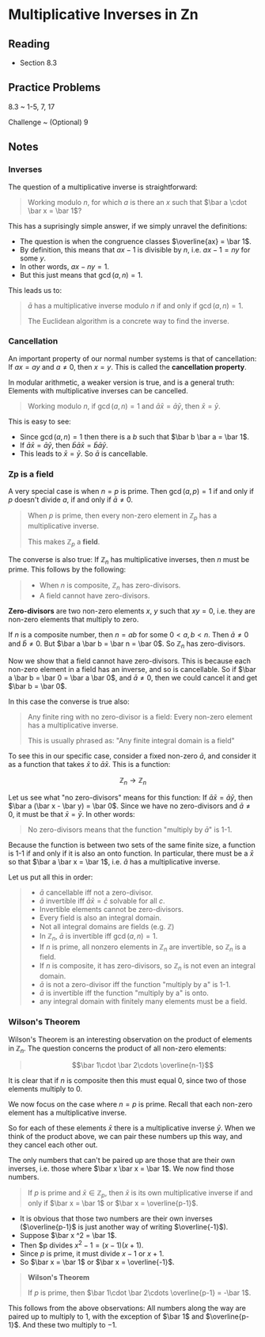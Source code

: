 # Multiplicative Inverses in Zn

## Reading

- Section 8.3

## Practice Problems

8.3
  ~ 1-5, 7, 17

Challenge
  ~ (Optional) 9

## Notes

### Inverses

The question of a multiplicative inverse is straightforward:

> Working modulo $n$, for which $a$ is there an $x$ such that $\bar a \cdot \bar x = \bar 1$?

This has a suprisingly simple answer, if we simply unravel the definitions:

- The question is when the congruence classes $\overline{ax} = \bar 1$.
- By definition, this means that $ax - 1$ is divisible by $n$, i.e. $ax - 1 = ny$ for some $y$.
- In other words, $ax - ny = 1$.
- But this just means that $\gcd(a, n) = 1$.

This leads us to:

> $\bar a$ has a multiplicative inverse modulo $n$ if and only if $\gcd(a,n) = 1$.
>
> The Euclidean algorithm is a concrete way to find the inverse.

### Cancellation

An important property of our normal number systems is that of cancellation: If $ax=ay$ and $a\neq 0$, then $x=y$. This is called the **cancellation property**.

In modular arithmetic, a weaker version is true, and is a general truth: Elements with multiplicative inverses can be cancelled.

> Working modulo $n$, if $\gcd(a, n) = 1$ and $\bar a \bar x = \bar a \bar y$, then $\bar x = \bar y$.

This is easy to see:

- Since $\gcd(a, n) = 1$ then there is a $b$ such that $\bar b \bar a = \bar 1$.
- If $\bar a \bar x = \bar a \bar y$, then $\bar b \bar a \bar x = \bar b \bar a \bar y$.
- This leads to $\bar x = \bar y$. So $\bar a$ is cancellable.

### Zp is a field

A very special case is when $n=p$ is prime. Then $\gcd(a,p) = 1$ if and only if $p$ doesn't divide $a$, if and only if $\bar a\neq 0$.

> When $p$ is prime, then every non-zero element in $\mathbb{Z}_p$ has a multiplicative inverse.
>
> This makes $\mathbb{Z}_p$ a **field**.

The converse is also true: If $\mathbb{Z}_n$ has multiplicative inverses, then $n$ must be prime. This follows by the following:

> - When $n$ is composite, $\mathbb{Z}_n$ has zero-divisors.
> - A field cannot have zero-divisors.

**Zero-divisors** are two non-zero elements $x$, $y$ such that $xy=0$, i.e. they are non-zero elements that multiply to zero.

If $n$ is a composite number, then $n = ab$ for some $0 < a,b< n$. Then $\bar a\neq 0$ and $\bar b\neq 0$. But $\bar a \bar b = \bar n = \bar 0$. So $\mathbb{Z}_n$ has zero-divisors.

Now we show that a field cannot have zero-divisors. This is because each non-zero element in a field has an inverse, and so is cancellable. So if $\bar a \bar b = \bar 0 = \bar a \bar 0$, and $\bar a\neq 0$, then we could cancel it and get $\bar b = \bar 0$.

In this case the converse is true also:

> Any finite ring with no zero-divisor is a field: Every non-zero element has a multiplicative inverse.
>
> This is usually phrased as: "Any finite integral domain is a field"

To see this in our specific case, consider a fixed non-zero $\bar a$, and consider it as a function that takes $\bar x$ to $\bar a \bar x$. This is a function:

$$\mathbb{Z}_n \to \mathbb{Z}_n$$

Let us see what "no zero-divisors" means for this function: If $\bar a \bar x = \bar a \bar y$, then $\bar a (\bar x - \bar y) = \bar 0$. Since we have no zero-divisors and $\bar a\neq 0$, it must be that $\bar x = \bar y$. In other words:

> No zero-divisors means that the function "multiply by $\bar a$" is 1-1.

Because the function is between two sets of the same finite size, a function is 1-1 if and only if it is also an onto function. In particular, there must be a $\bar x$ so that $\bar a \bar x = \bar 1$, i.e. $\bar a$ has a multiplicative inverse.

Let us put all this in order:

> - $\bar a$ cancellable iff not a zero-divisor.
> - $\bar a$ invertible iff $\bar a \bar x = \bar c$ solvable for all $c$.
> - Invertible elements cannot be zero-divisors.
> - Every field is also an integral domain.
> - Not all integral domains are fields (e.g. $\mathbb{Z}$)
> - In $\mathbb{Z}_n$, $\bar a$ is invertible iff $\gcd(a,n) = 1$.
> - If $n$ is prime, all nonzero elements in $\mathbb{Z}_n$ are invertible, so $\mathbb{Z}_n$ is a field.
> - If $n$ is composite, it has zero-divisors, so $\mathbb{Z}_n$ is not even an integral domain.
> - $\bar a$ is not a zero-divisor iff the function "multiply by a" is 1-1.
> - $\bar a$ is invertible iff the function "multiply by a" is onto.
> - any integral domain with finitely many elements must be a field.

### Wilson's Theorem

Wilson's Theorem is an interesting observation on the product of elements in $\mathbb{Z}_n$. The question concerns the product of all non-zero elements:

> $$\bar 1\cdot \bar 2\cdots \overline{n-1}$$

It is clear that if $n$ is composite then this must equal $0$, since two of those elements multiply to $0$.

We now focus on the case where $n=p$ is prime. Recall that each non-zero element has a multiplicative inverse.

So for each of these elements $\bar x$ there is a multiplicative inverse $\bar y$. When we think of the product above, we can pair these numbers up this way, and they cancel each other out.

The only numbers that can't be paired up are those that are their own inverses, i.e. those where $\bar x \bar x = \bar 1$. We now find those numbers.

> If $p$ is prime and $\bar x\in\mathbb{Z}_p$, then $\bar x$ is its own multiplicative inverse if and only if $\bar x = \bar 1$ or $\bar x = \overline{p-1}$.

- It is obvious that those two numbers are their own inverses ($\overline{p-1}$ is just another way of writing $\overline{-1}$).
- Suppose $\bar x ^2 = \bar 1$.
- Then $p divides $x^2 - 1 = (x-1)(x+1)$.
- Since $p$ is prime, it must divide $x-1$ or $x+1$.
- So $\bar x = \bar 1$ or $\bar x = \overline{-1}$.

> **Wilson's Theorem**
>
> If $p$ is prime, then $\bar 1\cdot \bar 2\cdots \overline{p-1} = -\bar 1$.

This follows from the above observations: All numbers along the way are paired up to multiply to $1$, with the exception of $\bar 1$ and $\overline{p-1}$. And these two multiply to $-1$.
